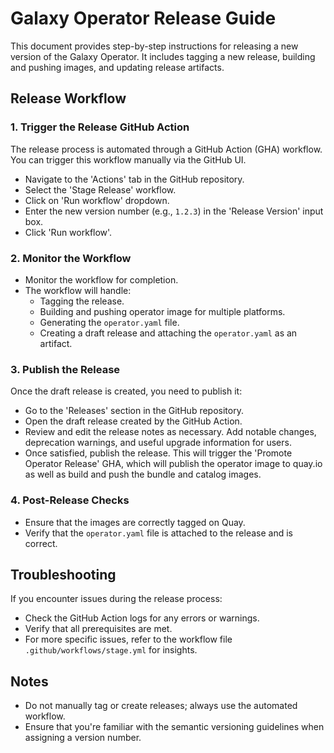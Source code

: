 # Galaxy Operator Release Guide

This document provides step-by-step instructions for releasing a new version of the Galaxy Operator. It includes tagging a new release, building and pushing images, and updating release artifacts.

## Release Workflow

### 1. Trigger the Release GitHub Action

The release process is automated through a GitHub Action (GHA) workflow. You can trigger this workflow manually via the GitHub UI.

- Navigate to the 'Actions' tab in the GitHub repository.
- Select the 'Stage Release' workflow.
- Click on 'Run workflow' dropdown.
- Enter the new version number (e.g., `1.2.3`) in the 'Release Version' input box.
- Click 'Run workflow'.

### 2. Monitor the Workflow

- Monitor the workflow for completion.
- The workflow will handle:
  - Tagging the release.
  - Building and pushing operator image for multiple platforms.
  - Generating the `operator.yaml` file.
  - Creating a draft release and attaching the `operator.yaml` as an artifact.

### 3. Publish the Release

Once the draft release is created, you need to publish it:

- Go to the 'Releases' section in the GitHub repository.
- Open the draft release created by the GitHub Action.
- Review and edit the release notes as necessary. Add notable changes, deprecation warnings, and useful upgrade information for users.
- Once satisfied, publish the release. This will trigger the 'Promote Operator Release' GHA, which will publish the operator image to quay.io as well as build and push the bundle and catalog images.

### 4. Post-Release Checks

- Ensure that the images are correctly tagged on Quay.
- Verify that the `operator.yaml` file is attached to the release and is correct.

## Troubleshooting

If you encounter issues during the release process:

- Check the GitHub Action logs for any errors or warnings.
- Verify that all prerequisites are met.
- For more specific issues, refer to the workflow file `.github/workflows/stage.yml` for insights.

## Notes

- Do not manually tag or create releases; always use the automated workflow.
- Ensure that you're familiar with the semantic versioning guidelines when assigning a version number.
